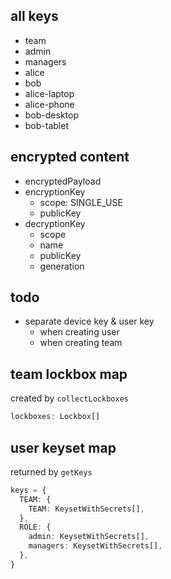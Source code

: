 ﻿## all keys

- team
- admin
- managers
- alice
- bob
- alice-laptop
- alice-phone
- bob-desktop
- bob-tablet

## encrypted content

- encryptedPayload
- encryptionKey
  - scope: SINGLE_USE
  - publicKey
- decryptionKey
  - scope
  - name
  - publicKey
  - generation

## todo

- separate device key & user key
  - when creating user
  - when creating team

## team lockbox map

created by `collectLockboxes`

```ts
lockboxes: Lockbox[]
```

## user keyset map

returned by `getKeys`

```ts
keys = {
  TEAM: {
    TEAM: KeysetWithSecrets[],
  },
  ROLE: {
    admin: KeysetWithSecrets[],
    managers: KeysetWithSecrets[],
  },
}
```
